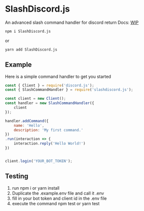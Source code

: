 # SlashDiscord.js
 An advanced slash command handler for discord  return
 Docs: [WIP](https://app.gitbook.com/@jeroenoboy/s/slashdiscord-js/)


```bash
npm i SlashDiscord.js
```
or
```bash
yarn add SlashDiscord.js
```

## Example

Here is a simple command handler to get you started

```js
const { Client } = require('discord.js');
const { SlashCommandHandler } = require('slashdiscord.js');

const client = new Client();
const handler = new SlashCommandHandler({
	client
});

handler.addCommand({
	name: 'Hello',
	description: 'My first command.'
})
.run(interaction => {
	interaction.reply('Hello World!')
})


client.login('YOUR_BOT_TOKEN');
```


## Testing
1. run npm i or yarn install
2. Duplicate the .example.env file and call it .env
3. fill in your bot token and client id in the .env file
4. execute the command npm test or yarn test
